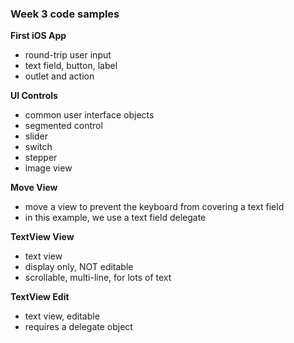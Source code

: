 ### Week 3 code samples

**First iOS App**

- round-trip user input
- text field, button, label
- outlet and action

**UI Controls**

- common user interface objects
- segmented control 
- slider 
- switch 
- stepper 
- image view

**Move View**

- move a view to prevent the keyboard from covering a text field
- in this example, we use a text field delegate

**TextView View**

- text view
- display only, NOT editable
- scrollable, multi-line, for lots of text

**TextView Edit**

- text view, editable
- requires a delegate object
